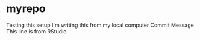 # myrepo
Testing this setup
I'm writing this from my local computer
Commit Message
This line is from RStudio